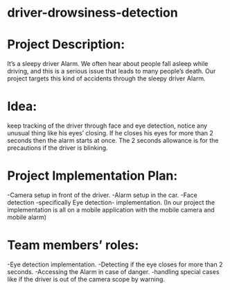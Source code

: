 # driver-drowsiness-detection

# Project Description: 
It’s a sleepy driver Alarm.
We often hear about people fall asleep while driving, and this is a serious issue that leads to many people’s death. Our project targets this kind of accidents through the sleepy driver Alarm.

# Idea: 
keep tracking of the driver through face and eye detection, notice any unusual thing like his eyes’ closing. If he closes his eyes for more than 2 seconds then the alarm starts at once. 
The 2 seconds allowance is for the precautions if the driver is blinking.

# Project Implementation Plan: 
-Camera setup in front of the driver.
-Alarm setup in the car.
-Face detection -specifically Eye detection- implementation. 
(In our project the implementation is all on a mobile application with the mobile camera and mobile alarm)

# Team members’ roles:
-Eye detection implementation.
-Detecting if the eye closes for more than 2 seconds.
-Accessing the Alarm in case of danger.
-handling special cases like if the driver is out of the camera scope by warning.
